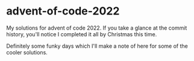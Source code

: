 # advent-of-code-2022

My solutions for advent of code 2022. If you take a glance at the commit history, you'll notice I completed it all by Christmas this time.

Definitely some funky days which I'll make a note of here for some of the cooler solutions.
